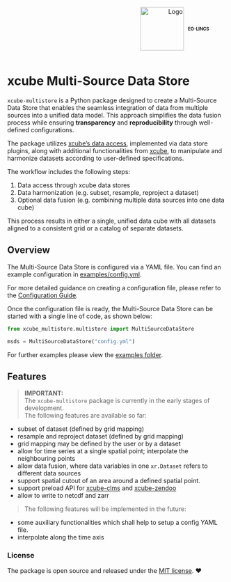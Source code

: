 <div style="text-align: right;">
  <figure style="display: inline-flex; align-items: center;">
    <img src="assets/eo-lincs.png" alt="Logo" style="height: 100px;">
    <figcaption style="font-weight: bold; font-size: 10px; margin-left: 10px;">EO-LINCS</figcaption>
  </figure>
</div>

# xcube Multi-Source Data Store


`xcube-multistore` is a Python package designed to create a Multi-Source Data Store 
that enables the seamless integration of data from multiple sources into a unified 
data model. This approach simplifies the data fusion process while ensuring 
**transparency** and **reproducibility** through well-defined configurations.

The package utilizes [xcube’s data access](https://xcube.readthedocs.io/en/latest/dataaccess.html#data-access), 
implemented via data store plugins, along with additional functionalities from 
[xcube](https://xcube.readthedocs.io/), to manipulate and harmonize datasets according
to user-defined specifications.

The workflow includes the following steps:

1. Data access through xcube data stores
2. Data harmonization (e.g. subset, resample, reproject a dataset)
3. Optional data fusion (e.g. combining multiple data sources into one data cube)

This process results in either a single, unified data cube with all datasets aligned
to a consistent grid or a catalog of separate datasets.

## Overview

The Multi-Source Data Store is configured via a YAML file. You can find an example 
configuration in [examples/config.yml](https://github.com/xcube-dev/xcube-multistore/blob/main/examples/config.yml).

For more detailed guidance on creating a configuration file, please refer to the 
[Configuration Guide](https://xcube-dev.github.io/xcube-multistore/config/).

Once the configuration file is ready, the Multi-Source Data Store can be started 
with a single line of code, as shown below:


```python
from xcube_multistore.multistore import MultiSourceDataStore

msds = MultiSourceDataStore("config.yml")
```

For further examples please view the [examples folder](https://github.com/xcube-dev/xcube-multistore/blob/main/examples).

## Features 

> **IMPORTANT:**  
> The `xcube-multistore` package is currently in the early stages of development.  
> The following features are available so far:

* subset of dataset (defined by grid mapping)
* resample and reproject dataset (defined by grid mapping)
* grid mapping may be defined by the user or by a dataset 
* allow for time series at a single spatial point; interpolate the neighbouring points
* allow data fusion, where data variables in one `xr.Dataset` refers to different data sources
* support spatial cutout of an area around a defined spatial point.
* support preload API for [xcube-clms](https://github.com/xcube-dev/xcube-clms) and 
  [xcube-zendoo](https://github.com/xcube-dev/xcube-zenodo)
* allow to write to netcdf and zarr

> The following features will be implemented in the future:

* some auxiliary functionalities which shall help to setup a config YAML file. 
* interpolate along the time axis 

### License

The package is open source and released under the 
[MIT license](https://opensource.org/license/mit). :heart:


